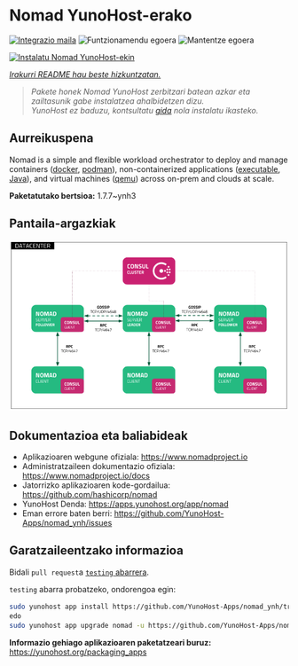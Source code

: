 <!--
Ohart ongi: README hau automatikoki sortu da <https://github.com/YunoHost/apps/tree/master/tools/readme_generator>ri esker
EZ editatu eskuz.
-->

# Nomad YunoHost-erako

[![Integrazio maila](https://dash.yunohost.org/integration/nomad.svg)](https://ci-apps.yunohost.org/ci/apps/nomad/) ![Funtzionamendu egoera](https://ci-apps.yunohost.org/ci/badges/nomad.status.svg) ![Mantentze egoera](https://ci-apps.yunohost.org/ci/badges/nomad.maintain.svg)

[![Instalatu Nomad YunoHost-ekin](https://install-app.yunohost.org/install-with-yunohost.svg)](https://install-app.yunohost.org/?app=nomad)

*[Irakurri README hau beste hizkuntzatan.](./ALL_README.md)*

> *Pakete honek Nomad YunoHost zerbitzari batean azkar eta zailtasunik gabe instalatzea ahalbidetzen dizu.*  
> *YunoHost ez baduzu, kontsultatu [gida](https://yunohost.org/install) nola instalatu ikasteko.*

## Aurreikuspena

Nomad is a simple and flexible workload orchestrator to deploy and manage containers ([docker](https://www.nomadproject.io/docs/drivers/docker.html), [podman](https://www.nomadproject.io/docs/drivers/podman)), non-containerized applications ([executable](https://www.nomadproject.io/docs/drivers/exec.html), [Java](https://www.nomadproject.io/docs/drivers/java)), and virtual machines ([qemu](https://www.nomadproject.io/docs/drivers/qemu.html)) across on-prem and clouds at scale.


**Paketatutako bertsioa:** 1.7.7~ynh3

## Pantaila-argazkiak

![Nomad(r)en pantaila-argazkia](./doc/screenshots/assets.png)

## Dokumentazioa eta baliabideak

- Aplikazioaren webgune ofiziala: <https://www.nomadproject.io>
- Administratzaileen dokumentazio ofiziala: <https://www.nomadproject.io/docs>
- Jatorrizko aplikazioaren kode-gordailua: <https://github.com/hashicorp/nomad>
- YunoHost Denda: <https://apps.yunohost.org/app/nomad>
- Eman errore baten berri: <https://github.com/YunoHost-Apps/nomad_ynh/issues>

## Garatzaileentzako informazioa

Bidali `pull request`a [`testing` abarrera](https://github.com/YunoHost-Apps/nomad_ynh/tree/testing).

`testing` abarra probatzeko, ondorengoa egin:

```bash
sudo yunohost app install https://github.com/YunoHost-Apps/nomad_ynh/tree/testing --debug
edo
sudo yunohost app upgrade nomad -u https://github.com/YunoHost-Apps/nomad_ynh/tree/testing --debug
```

**Informazio gehiago aplikazioaren paketatzeari buruz:** <https://yunohost.org/packaging_apps>
